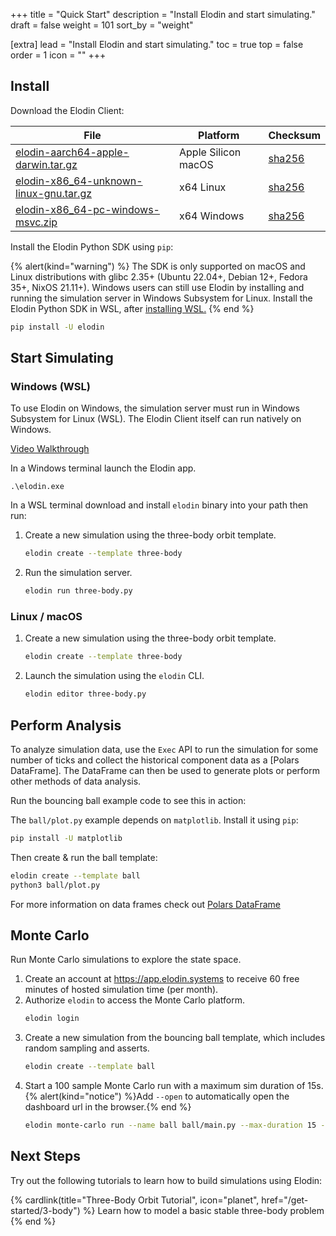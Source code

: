 +++
title = "Quick Start"
description = "Install Elodin and start simulating."
draft = false
weight = 101
sort_by = "weight"

[extra]
lead = "Install Elodin and start simulating."
toc = true
top = false
order = 1
icon = ""
+++

## Install

Download the Elodin Client:

| File                                                    | Platform            | Checksum                        |
| ------------------------------------------------------- | ------------------- | ------------------------------- |
| [elodin-aarch64-apple-darwin.tar.gz][elodin-macos]      | Apple Silicon macOS | [sha256][elodin-macos-sha256]   |
| [elodin-x86_64-unknown-linux-gnu.tar.gz][elodin-linux]  | x64 Linux           | [sha256][elodin-linux-sha256]   |
| [elodin-x86_64-pc-windows-msvc.zip][elodin-windows]     | x64 Windows         | [sha256][elodin-windows-sha256] |

[elodin-macos]: https://storage.googleapis.com/elodin-releases/latest/elodin-aarch64-apple-darwin.tar.gz
[elodin-macos-sha256]: https://storage.googleapis.com/elodin-releases/latest/elodin-aarch64-apple-darwin.tar.gz.sha256
[elodin-linux]: https://storage.googleapis.com/elodin-releases/latest/elodin-x86_64-unknown-linux-gnu.tar.gz
[elodin-linux-sha256]: https://storage.googleapis.com/elodin-releases/latest/elodin-x86_64-unknown-linux-gnu.tar.gz.sha256
[elodin-windows]: https://storage.googleapis.com/elodin-releases/latest/elodin-x86_64-pc-windows-msvc.zip
[elodin-windows-sha256]: https://storage.googleapis.com/elodin-releases/latest/elodin-x86_64-pc-windows-msvc.zip.sha256

Install the Elodin Python SDK using `pip`:

{% alert(kind="warning") %}
The SDK is only supported on macOS and Linux distributions with glibc 2.35+ (Ubuntu 22.04+, Debian 12+, Fedora 35+, NixOS 21.11+). Windows users can still use Elodin by installing and running the simulation server in Windows Subsystem for Linux. Install the Elodin Python SDK in WSL, after [installing WSL.](https://docs.microsoft.com/en-us/windows/wsl/install)
{% end %}


```sh
pip install -U elodin
```

## Start Simulating

### Windows (WSL)

To use Elodin on Windows, the simulation server must run in Windows Subsystem for Linux (WSL). The Elodin Client itself can run natively on Windows.

[Video Walkthrough](https://www.loom.com/share/efcbf81e43074863807750d4ad2f8d7a?sid=9403e8c8-7893-4299-824e-2dacb6978120)

In a Windows terminal launch the Elodin app.

```wsl
.\elodin.exe
```

In a WSL terminal download and install `elodin` binary into your path then run:

1. Create a new simulation using the three-body orbit template.
    ```sh
    elodin create --template three-body
    ```
2. Run the simulation server.
    ```sh
    elodin run three-body.py
    ```

### Linux / macOS

1. Create a new simulation using the three-body orbit template.
    ```sh
    elodin create --template three-body
    ```
2. Launch the simulation using the `elodin` CLI.
    ```sh
    elodin editor three-body.py
    ```

## Perform Analysis

To analyze simulation data, use the `Exec` API to run the simulation for some number of ticks and collect the historical component data as a [Polars DataFrame].
The DataFrame can then be used to generate plots or perform other methods of data analysis.

Run the bouncing ball example code to see this in action:

The `ball/plot.py` example depends on `matplotlib`. Install it using `pip`:

```sh
pip install -U matplotlib
```

Then create & run the ball template:
```sh
elodin create --template ball
python3 ball/plot.py
```

For more information on data frames check out
[Polars DataFrame](https://docs.pola.rs/user-guide/concepts/data-structures/#dataframe)

## Monte Carlo

Run Monte Carlo simulations to explore the state space.

1. Create an account at https://app.elodin.systems to receive 60 free minutes of hosted simulation time (per month).
2. Authorize `elodin` to access the Monte Carlo platform.
    ```sh
    elodin login
    ```
3. Create a new simulation from the bouncing ball template, which includes random sampling and asserts.
    ```sh
    elodin create --template ball
    ```
4. Start a 100 sample Monte Carlo run with a maximum sim duration of 15s.
    {% alert(kind="notice") %}Add `--open` to automatically open the dashboard url in the browser.{% end %}
    ```sh
    elodin monte-carlo run --name ball ball/main.py --max-duration 15 --samples 100
    ```

## Next Steps

Try out the following tutorials to learn how to build simulations using Elodin:

{% cardlink(title="Three-Body Orbit Tutorial", icon="planet", href="/get-started/3-body") %}
Learn how to model a basic stable three-body problem
{% end %}
